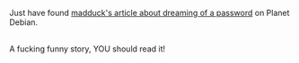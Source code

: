 <html><body><p>Just have found <a href="http://blog.madduck.net/geek/2007.01.23_haunted-by-a-password" target="_blank">madduck's article about dreaming of a password</a> on Planet Debian.<br>

<br>

A fucking funny story, YOU should read it!</p></body></html>